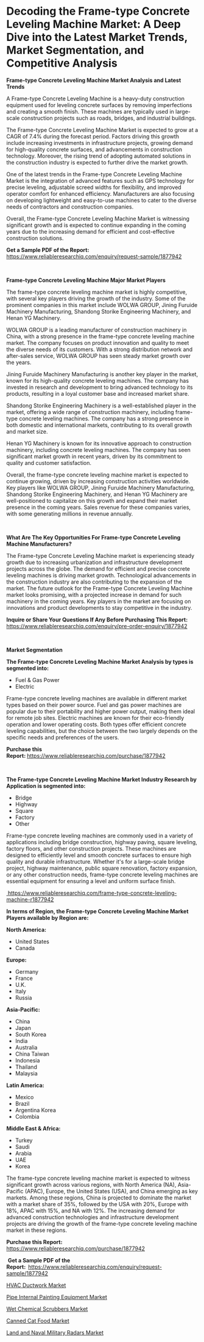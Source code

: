 <p><h1>Decoding the Frame-type Concrete Leveling Machine Market: A Deep Dive into the Latest Market Trends, Market Segmentation, and Competitive Analysis</h1></p><p><strong>Frame-type Concrete Leveling Machine Market Analysis and Latest Trends</strong></p>
<p><p>A Frame-type Concrete Leveling Machine is a heavy-duty construction equipment used for leveling concrete surfaces by removing imperfections and creating a smooth finish. These machines are typically used in large-scale construction projects such as roads, bridges, and industrial buildings.</p><p>The Frame-type Concrete Leveling Machine Market is expected to grow at a CAGR of 7.4% during the forecast period. Factors driving this growth include increasing investments in infrastructure projects, growing demand for high-quality concrete surfaces, and advancements in construction technology. Moreover, the rising trend of adopting automated solutions in the construction industry is expected to further drive the market growth.</p><p>One of the latest trends in the Frame-type Concrete Leveling Machine Market is the integration of advanced features such as GPS technology for precise leveling, adjustable screed widths for flexibility, and improved operator comfort for enhanced efficiency. Manufacturers are also focusing on developing lightweight and easy-to-use machines to cater to the diverse needs of contractors and construction companies.</p><p>Overall, the Frame-type Concrete Leveling Machine Market is witnessing significant growth and is expected to continue expanding in the coming years due to the increasing demand for efficient and cost-effective construction solutions.</p></p>
<p><strong>Get a Sample PDF of the Report:&nbsp;</strong> <a href="https://www.reliableresearchiq.com/enquiry/request-sample/1877942">https://www.reliableresearchiq.com/enquiry/request-sample/1877942</a></p>
<p>&nbsp;</p>
<p><strong>Frame-type Concrete Leveling Machine Major Market Players</strong></p>
<p><p>The frame-type concrete leveling machine market is highly competitive, with several key players driving the growth of the industry. Some of the prominent companies in this market include WOLWA GROUP, Jining Furuide Machinery Manufacturing, Shandong Storike Engineering Machinery, and Henan YG Machinery.</p><p>WOLWA GROUP is a leading manufacturer of construction machinery in China, with a strong presence in the frame-type concrete leveling machine market. The company focuses on product innovation and quality to meet the diverse needs of its customers. With a strong distribution network and after-sales service, WOLWA GROUP has seen steady market growth over the years.</p><p>Jining Furuide Machinery Manufacturing is another key player in the market, known for its high-quality concrete leveling machines. The company has invested in research and development to bring advanced technology to its products, resulting in a loyal customer base and increased market share.</p><p>Shandong Storike Engineering Machinery is a well-established player in the market, offering a wide range of construction machinery, including frame-type concrete leveling machines. The company has a strong presence in both domestic and international markets, contributing to its overall growth and market size.</p><p>Henan YG Machinery is known for its innovative approach to construction machinery, including concrete leveling machines. The company has seen significant market growth in recent years, driven by its commitment to quality and customer satisfaction.</p><p>Overall, the frame-type concrete leveling machine market is expected to continue growing, driven by increasing construction activities worldwide. Key players like WOLWA GROUP, Jining Furuide Machinery Manufacturing, Shandong Storike Engineering Machinery, and Henan YG Machinery are well-positioned to capitalize on this growth and expand their market presence in the coming years. Sales revenue for these companies varies, with some generating millions in revenue annually.</p></p>
<p>&nbsp;</p>
<p><strong>What Are The Key Opportunities For Frame-type Concrete Leveling Machine Manufacturers?</strong></p>
<p><p>The Frame-type Concrete Leveling Machine market is experiencing steady growth due to increasing urbanization and infrastructure development projects across the globe. The demand for efficient and precise concrete leveling machines is driving market growth. Technological advancements in the construction industry are also contributing to the expansion of the market. The future outlook for the Frame-type Concrete Leveling Machine market looks promising, with a projected increase in demand for such machinery in the coming years. Key players in the market are focusing on innovations and product developments to stay competitive in the industry.</p></p>
<p><strong>Inquire or Share Your Questions If Any Before Purchasing This Report:</strong> <a href="https://www.reliableresearchiq.com/enquiry/pre-order-enquiry/1877942">https://www.reliableresearchiq.com/enquiry/pre-order-enquiry/1877942</a></p>
<p>&nbsp;</p>
<p><strong>Market Segmentation</strong></p>
<p><strong>The Frame-type Concrete Leveling Machine Market Analysis by types is segmented into:</strong></p>
<p><ul><li>Fuel & Gas Power</li><li>Electric</li></ul></p>
<p><p>Frame-type concrete leveling machines are available in different market types based on their power source. Fuel and gas power machines are popular due to their portability and higher power output, making them ideal for remote job sites. Electric machines are known for their eco-friendly operation and lower operating costs. Both types offer efficient concrete leveling capabilities, but the choice between the two largely depends on the specific needs and preferences of the users.</p></p>
<p><strong>Purchase this Report:&nbsp;</strong><a href="https://www.reliableresearchiq.com/purchase/1877942">https://www.reliableresearchiq.com/purchase/1877942</a></p>
<p>&nbsp;</p>
<p><strong>The Frame-type Concrete Leveling Machine Market Industry Research by Application is segmented into:</strong></p>
<p><ul><li>Bridge</li><li>Highway</li><li>Square</li><li>Factory</li><li>Other</li></ul></p>
<p><p>Frame-type concrete leveling machines are commonly used in a variety of applications including bridge construction, highway paving, square leveling, factory floors, and other construction projects. These machines are designed to efficiently level and smooth concrete surfaces to ensure high quality and durable infrastructure. Whether it's for a large-scale bridge project, highway maintenance, public square renovation, factory expansion, or any other construction needs, frame-type concrete leveling machines are essential equipment for ensuring a level and uniform surface finish.</p></p>
<p><a href="https://www.reliableresearchiq.com/frame-type-concrete-leveling-machine-r1877942">&nbsp;https://www.reliableresearchiq.com/frame-type-concrete-leveling-machine-r1877942</a></p>
<p><strong>In terms of Region, the Frame-type Concrete Leveling Machine Market Players available by Region are:</strong></p>
<p>
    <p> <strong> North America: </strong>
        <ul>
            <li>United States</li>
            <li>Canada</li>
        </ul>
        </p> 
    <p> <strong> Europe: </strong>
        <ul>
            <li>Germany</li>
            <li>France</li>
            <li>U.K.</li>
            <li>Italy</li>
            <li>Russia</li>
        </ul>
        </p> 
    <p> <strong> Asia-Pacific: </strong>
        <ul>
            <li>China</li>
            <li>Japan</li>
            <li>South Korea</li>
            <li>India</li>
            <li>Australia</li>
            <li>China Taiwan</li>
            <li>Indonesia</li>
            <li>Thailand</li>
            <li>Malaysia</li>
        </ul>
        </p> 
    <p> <strong> Latin America: </strong>
        <ul>
            <li>Mexico</li>
            <li>Brazil</li>
            <li>Argentina Korea</li>
            <li>Colombia</li>
        </ul>
        </p> 
    <p> <strong> Middle East & Africa: </strong>
        <ul>
            <li>Turkey</li>
            <li>Saudi</li>
            <li>Arabia</li>
            <li>UAE</li>
            <li>Korea</li>
        </ul>
    </p>
    </p>
<p><p>The frame-type concrete leveling machine market is expected to witness significant growth across various regions, with North America (NA), Asia-Pacific (APAC), Europe, the United States (USA), and China emerging as key markets. Among these regions, China is projected to dominate the market with a market share of 35%, followed by the USA with 20%, Europe with 18%, APAC with 15%, and NA with 12%. The increasing demand for advanced construction technologies and infrastructure development projects are driving the growth of the frame-type concrete leveling machine market in these regions.</p></p>
<p><strong>Purchase this Report: </strong><a href="https://www.reliableresearchiq.com/purchase/1877942">https://www.reliableresearchiq.com/purchase/1877942</a></p>
<p>&nbsp;<strong>Get a Sample PDF of the Report:&nbsp;&nbsp;</strong><a href="https://www.reliableresearchiq.com/enquiry/request-sample/1877942">https://www.reliableresearchiq.com/enquiry/request-sample/1877942</a></p>
<p><strong></strong></p>
<p><p><a href="https://medium.com/@foyazahmed1999_69116/hvac-ductwork-market-share-and-new-trends-analysis-by-its-type-application-end-use-and-forecast-c6a2067681cd">HVAC Ductwork Market</a></p><p><a href="https://github.com/JordyBecker/Market-Research-Report-List-1/blob/main/pipe-internal-painting-equipment-market.md">Pipe Internal Painting Equipment Market</a></p><p><a href="https://github.com/jadenRaynor/Market-Research-Report-List-1/blob/main/wet-chemical-scrubbers-market.md">Wet Chemical Scrubbers Market</a></p><p><a href="https://medium.com/@anggimontokjleb_6541/canned-cat-food-market-a-global-and-regional-analysis-2024-2031-fcb8e1c44ec6">Canned Cat Food Market</a></p><p><a href="https://github.com/sydneyHley85/Market-Research-Report-List-1/blob/main/land-and-naval-military-radars-market.md">Land and Naval Military Radars Market</a></p></p>